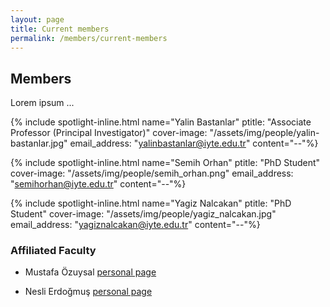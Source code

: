 ```yaml
---
layout: page
title: Current members
permalink: /members/current-members
---
```


## Members

Lorem ipsum ...

{% include spotlight-inline.html
  name="Yalin Bastanlar"
  ptitle: "Associate Professor (Principal Investigator)"
  cover-image: "/assets/img/people/yalin-bastanlar.jpg"
  email_address: "yalinbastanlar@iyte.edu.tr"
  content="--"%}

{% include spotlight-inline.html
  name="Semih Orhan"
  ptitle: "PhD Student"
  cover-image: "/assets/img/people/semih_orhan.png"
  email_address: "semihorhan@iyte.edu.tr"
  content="--"%}

{% include spotlight-inline.html
  name="Yagiz Nalcakan"
  ptitle: "PhD Student"
  cover-image: "/assets/img/people/yagiz_nalcakan.jpg"
  email_address: "yagiznalcakan@iyte.edu.tr"
  content="--"%}


### Affiliated Faculty

* Mustafa Özuysal [personal page](http://www.iyte.edu.tr/~mustafaozuysal)

* Nesli Erdoğmuş  [personal page](https://ceng.iyte.edu.tr/tr/people/nesli-erdogmus/)



